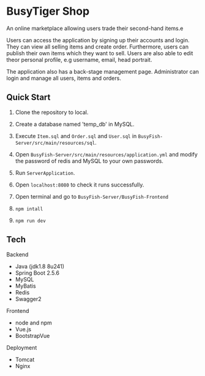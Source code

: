 # BusyTiger Shop

An online marketplace allowing users trade their second-hand items.e

Users can access the application by signing up their accounts and login. They can view all selling items and create order. Furthermore, users can publish their own items which they want to sell. Users are also able to edit theor personal profile, e.g username, email, head portrait.

The application also has a back-stage management page. Administrator can login and manage all users, items and orders. 

## Quick Start

1. Clone the repository to local.

2. Create a database named 'temp_db' in MySQL.

3. Execute `Item.sql` and `Order.sql` and `User.sql` in `BusyFish-Server/src/main/resources/sql`.

4. Open `BusyFish-Server/src/main/resources/application.yml` and modify the password of redis and MySQL to your own passwords.
5. Run `ServerApplication`.
6. Open `localhost:8080` to check it runs successfully.
7. Open terminal and go to `BusyFish-Server/BusyFish-Frontend`
8. `npm intall`
9. `npm run dev`




## Tech
Backend
- Java (jdk1.8 8u241)
- Spring Boot 2.5.6
- MySQL
- MyBatis 
- Redis
- Swagger2 

Frontend
- node and npm 
- Vue.js
- BootstrapVue

Deployment
- Tomcat
- Nginx
